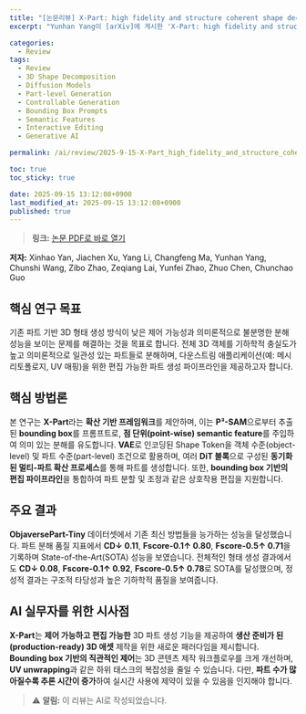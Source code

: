 ```yaml
---
title: "[논문리뷰] X-Part: high fidelity and structure coherent shape decomposition"
excerpt: "Yunhan Yang이 [arXiv]에 게시한 'X-Part: high fidelity and structure coherent shape decomposition' 논문에 대한 자세한 리뷰입니다."

categories:
  - Review
tags:
  - Review
  - 3D Shape Decomposition
  - Diffusion Models
  - Part-level Generation
  - Controllable Generation
  - Bounding Box Prompts
  - Semantic Features
  - Interactive Editing
  - Generative AI

permalink: /ai/review/2025-9-15-X-Part_high_fidelity_and_structure_coherent_shape_decomposition/

toc: true
toc_sticky: true

date: 2025-09-15 13:12:08+0900
last_modified_at: 2025-09-15 13:12:08+0900
published: true
---
```

> **링크:** [논문 PDF로 바로 열기](https://arxiv.org/abs/2509.08643)

**저자:** Xinhao Yan, Jiachen Xu, Yang Li, Changfeng Ma, Yunhan Yang, Chunshi Wang, Zibo Zhao, Zeqiang Lai, Yunfei Zhao, Zhuo Chen, Chunchao Guo



## 핵심 연구 목표
기존 파트 기반 3D 형태 생성 방식이 낮은 제어 가능성과 의미론적으로 불분명한 분해 성능을 보이는 문제를 해결하는 것을 목표로 합니다. 전체 3D 객체를 기하학적 충실도가 높고 의미론적으로 일관성 있는 파트들로 분해하며, 다운스트림 애플리케이션(예: 메시 리토폴로지, UV 매핑)을 위한 편집 가능한 파트 생성 파이프라인을 제공하고자 합니다.

## 핵심 방법론
본 연구는 **X-Part**라는 **확산 기반 프레임워크**를 제안하며, 이는 **P³-SAM**으로부터 추출된 **bounding box**를 프롬프트로, **점 단위(point-wise) semantic feature**를 주입하여 의미 있는 분해를 유도합니다. **VAE**로 인코딩된 Shape Token을 객체 수준(object-level) 및 파트 수준(part-level) 조건으로 활용하며, 여러 **DiT 블록**으로 구성된 **동기화된 멀티-파트 확산 프로세스**를 통해 파트를 생성합니다. 또한, **bounding box 기반의 편집 파이프라인**을 통합하여 파트 분할 및 조정과 같은 상호작용 편집을 지원합니다.

## 주요 결과
**ObjaversePart-Tiny** 데이터셋에서 기존 최신 방법들을 능가하는 성능을 달성했습니다. 파트 분해 품질 지표에서 **CD↓ 0.11**, **Fscore-0.1↑ 0.80**, **Fscore-0.5↑ 0.71**을 기록하며 State-of-the-Art(SOTA) 성능을 보였습니다. 전체적인 형태 생성 결과에서도 **CD↓ 0.08**, **Fscore-0.1↑ 0.92**, **Fscore-0.5↑ 0.78**로 SOTA를 달성했으며, 정성적 결과는 구조적 타당성과 높은 기하학적 품질을 보여줍니다.

## AI 실무자를 위한 시사점
**X-Part**는 **제어 가능하고 편집 가능한** 3D 파트 생성 기능을 제공하여 **생산 준비가 된(production-ready) 3D 애셋** 제작을 위한 새로운 패러다임을 제시합니다. **Bounding box 기반의 직관적인 제어**는 3D 콘텐츠 제작 워크플로우를 크게 개선하며, **UV unwrapping**과 같은 하위 태스크의 복잡성을 줄일 수 있습니다. 다만, **파트 수가 많아질수록 추론 시간이 증가**하여 실시간 사용에 제약이 있을 수 있음을 인지해야 합니다.

> ⚠️ **알림:** 이 리뷰는 AI로 작성되었습니다.